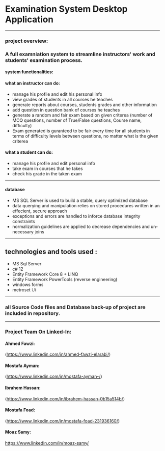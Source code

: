 # Examination System Desktop Application 
***

### project overview:

### A full examniation system to streamline instructors' work and students' examination process.

#### system functionalities:

#### what an instructor can do:
- manage his profile and edit his personal info
- view grades of students in all courses he teaches
- generate reports about courses, students grades and other information
- add question in question bank of courses he teaches
- generate a random and fair exam based on given criterea (number of MCQ questions, number of True/False questions, Course name, difficulty)
- Exam generated is guranteed to be fair every time for all students in terms of difficulty levels between questions, no matter what is the given criterea

  
#### what a student can do:
- manage his profile and edit personal info
- take exam in courses that he takes
- check his grade in the taken exam


***
#### database
- MS SQL Server is used to build a stable, query optimized database
- data querying and manipulation relies on stored procedures written in an effecient, secure approach
- exceptions and errors are handled to inforce database integrity constraints
- normalization guidelines are applied to decrease dependencies and un-necessary joins

***
## technologies and tools used :
- MS Sql Server
- c# 12
- Entity Framework Core 8 + LINQ
- Entity Framework PowerTools (reverse engineering)
- windows forms
- metroset Ui 


***
### all Source Code files and Database back-up of project are included in repository.
***

### Project Team On Linked-In: 

#### Ahmed Fawzi: 
  (https://www.linkedin.com/in/ahmed-fawzi-elarabi/)

#### Mostafa Ayman:
  (https://www.linkedin.com/in/mostafa-ayman-/)
  
#### Ibrahem Hassan:
  (https://www.linkedin.com/in/ibrahem-hassan-0b15a514b/)

#### Mostafa Foad: 
  (https://www.linkedin.com/in/mostafa-foad-231936160/)

#### Moaz Samy:
  https://www.linkedin.com/in/moaz-samy/
 
